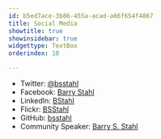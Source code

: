 ```yaml
---
id: b5ed7ace-3b86-455a-acad-a66f654f4867
title: Social Media
showtitle: true
showinsidebar: true
widgettype: TextBox
orderindex: 10

---
```

* Twitter: [@bsstahl](https://twitter.com/bsstahl)
* Facebook: [Barry Stahl](http://www.facebook.com/barrystahl)
* LinkedIn: [BStahl](http://www.linkedin.com/in/bstahl)
* Flickr: [BSStahl](http://flickr.com/bsstahl)
* GitHub: [bsstahl](http://github.com/bsstahl)
* Community Speaker: [Barry S. Stahl]({PathToRoot}/Pages/Speaking-Engagements.html)